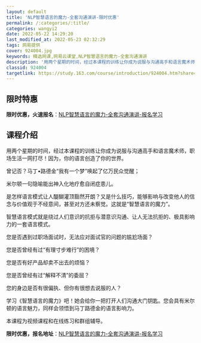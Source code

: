 ```yaml
---
layout: default
title: 'NLP智慧语言的魔力-全套沟通演讲-限时优惠'
permalink: /:categories/:title/
categories: wangyi2
date: 2022-05-22 14:29:20
last_modified_at: 2022-05-23 02:32:29
tags: 网易提供
cover: 924004.jpg
keywords: 精选网课,网易云课堂,NLP智慧语言的魔力-全套沟通演讲
description: '用两个星期的时间，经过本课程的训练让你成为说服与沟通高手和语言魔术师，职场生活一网打尽！因为，你的语言创造了你的世界。曾'
classid: 924004
targetlink: https://study.163.com/course/introduction/924004.htm?share=1&shareId=1025206652&utm_campaign=share&utm_medium=iphoneShare&utm_source=&utm_u=1025206652
---
```


## 限时特惠

**限时优惠，火速报名**：[NLP智慧语言的魔力-全套沟通演讲-报名学习](https://study.163.com/course/introduction/924004.htm?share=1&shareId=1025206652&utm_campaign=share&utm_medium=iphoneShare&utm_source=&utm_u=1025206652)

## 课程介绍

用两个星期的时间，经过本课程的训练让你成为说服与沟通高手和语言魔术师，职场生活一网打尽！因为，你的语言创造了你的世界。



曾记否？马丁•路德金“我有一个梦”唤起了亿万民众觉醒；



米尔顿一句隐喻能出神入化地疗愈自闭症患儿。



是怎样语言模式让人醍醐灌顶豁然开朗？又是什么技巧，能够影响与改变他人的信念与价值观于不经意间，甚至对方还未察觉。这就是“智慧语言的魔力”。



智慧语言模式就是绕过人们意识的抗拒与潜意识沟通、让人无法抗拒的、极具影响力的一套语言模式。



您是否遇到过职场面试时，无法应对面试官的问题的尴尬场面？

您是否曾经有过“有理寸步难行”的困境？

您是否有好产品却卖不出去的烦恼？

您是否曾经有过“解释不清”的委屈？



您的身边是否有很偏执、但你有很想去说服的人？



学习《智慧语言的魔力》吧！她会给你一把打开人们沟通大门钥匙。您会具有米尔顿的语言魅力，同样会领悟到马丁路德金的语言影响力。



本课程为视频课程和在线练习和群组辅导。

**限时优惠，报名地址**：[NLP智慧语言的魔力-全套沟通演讲-报名学习](https://study.163.com/course/introduction/924004.htm?share=1&shareId=1025206652&utm_campaign=share&utm_medium=iphoneShare&utm_source=&utm_u=1025206652)

